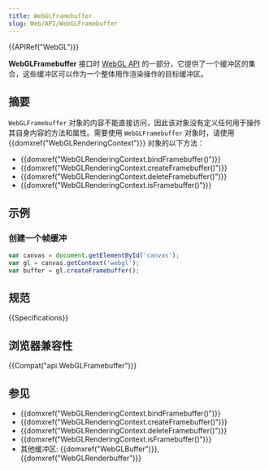 ```yaml
---
title: WebGLFramebuffer
slug: Web/API/WebGLFramebuffer
---
```

{{APIRef("WebGL")}}

**WebGLFramebuffer** 接口时 [WebGL API](/zh-CN/docs/Web/API/WebGL_API) 的一部分，它提供了一个缓冲区的集合，这些缓冲区可以作为一个整体用作渲染操作的目标缓冲区。

## 摘要

`WebGLFramebuffer` 对象的内容不能直接访问，因此该对象没有定义任何用于操作其自身内容的方法和属性。需要使用 `WebGLFramebuffer` 对象时，请使用 {{domxref("WebGLRenderingContext")}} 对象的以下方法：

- {{domxref("WebGLRenderingContext.bindFramebuffer()")}}
- {{domxref("WebGLRenderingContext.createFramebuffer()")}}
- {{domxref("WebGLRenderingContext.deleteFramebuffer()")}}
- {{domxref("WebGLRenderingContext.isFramebuffer()")}}

## 示例

### 创建一个帧缓冲

```js
var canvas = document.getElementById('canvas');
var gl = canvas.getContext('webgl');
var buffer = gl.createFramebuffer();
```

## 规范

{{Specifications}}

## 浏览器兼容性

{{Compat("api.WebGLFramebuffer")}}

## 参见

- {{domxref("WebGLRenderingContext.bindFramebuffer()")}}
- {{domxref("WebGLRenderingContext.createFramebuffer()")}}
- {{domxref("WebGLRenderingContext.deleteFramebuffer()")}}
- {{domxref("WebGLRenderingContext.isFramebuffer()")}}
- 其他缓冲区: {{domxref("WebGLBuffer")}}, {{domxref("WebGLRenderbuffer")}}
